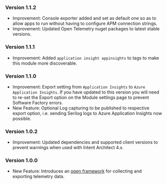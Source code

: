 ### Version 1.1.2

- Improvement: Console exporter added and set as default one so as to allow apps to run without having to configure APM connection strings.
- Improvement: Updated Open Telemetry nuget packages to latest stable versions. 

### Version 1.1.1

- Improvement: Added `application insight appinsights` to tags to make this module more discoverable.

### Version 1.1.0

- Improvement: Export setting from `Application Insights` to `Azure Application Insights`. If you have updated to this version you will need to re-set the Export option on the Module settings page to prevent Software Factory errors.
- New Feature: Optional Log capturing to be published to respective export option, i.e. sending Serilog logs to Azure Application Insights now possible.

### Version 1.0.2

- Improvement: Updated dependencies and supported client versions to prevent warnings when used with Intent Architect 4.x.

### Version 1.0.0

- New Feature: Introduces an [open framework](https://opentelemetry.io/) for collecting and exporting telemetry data.